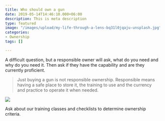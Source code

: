 ```yaml
---
title: Who should own a gun
date: 2019-05-14T14:46:10.000+06:00
description: This is meta description
type: featured
image: "/images/upload/my-life-through-a-lens-bq31l0jqaju-unsplash.jpg"
categories:
- Ownership
tags: []

---
```

A difficult question, but a responsible owner will ask, what do you need and why do you need it. Then ask if they have the capability and are they currently proficient.

> Just buying a gun is not responsible ownership. Responsible means having a safe place to store it, the training to use and the currency and practice to operate it when needed.

![](../images/post-img.jpg)

Ask about our training classes and checklists to determine ownership criteria.